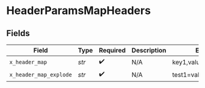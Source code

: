 # HeaderParamsMapHeaders


## Fields

| Field                   | Type                    | Required                | Description             | Example                 |
| ----------------------- | ----------------------- | ----------------------- | ----------------------- | ----------------------- |
| `x_header_map`          | *str*                   | :heavy_check_mark:      | N/A                     | key1,value1,key2,value2 |
| `x_header_map_explode`  | *str*                   | :heavy_check_mark:      | N/A                     | test1=val1,test2=val2   |